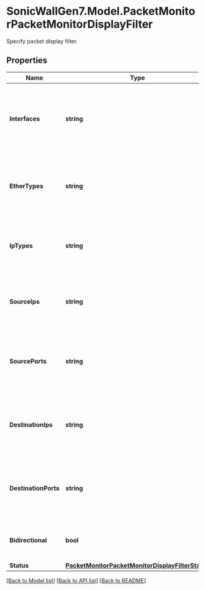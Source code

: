 # SonicWallGen7.Model.PacketMonitorPacketMonitorDisplayFilter
Specify packet display filter.

## Properties

Name | Type | Description | Notes
------------ | ------------- | ------------- | -------------
**Interfaces** | **string** | Specify name of interface(s) on which packet filter needs                to be performed (maximum 10). | [optional] 
**EtherTypes** | **string** | Specify name of ether type(s) on which packet filter needs                to be performed. | [optional] 
**IpTypes** | **string** | Specify name of ip type(s) on which packet filter needs                to be performed. | [optional] 
**SourceIps** | **string** | Specify source IP addresses on which packet filter needs to                be performed. | [optional] 
**SourcePorts** | **string** | Specify source TCP/UDP ports on which packet filter needs to                be performed. | [optional] 
**DestinationIps** | **string** | Specify destination IP addresses on which packet filter needs                to be performed. | [optional] 
**DestinationPorts** | **string** | Specify destination TCP/UDP ports on which packet filter needs                to be performed. | [optional] 
**Bidirectional** | **bool** | Enable bidirectional address and port matching. | [optional] 
**Status** | [**PacketMonitorPacketMonitorDisplayFilterStatus**](PacketMonitorPacketMonitorDisplayFilterStatus.md) |  | [optional] 

[[Back to Model list]](../README.md#documentation-for-models) [[Back to API list]](../README.md#documentation-for-api-endpoints) [[Back to README]](../README.md)

